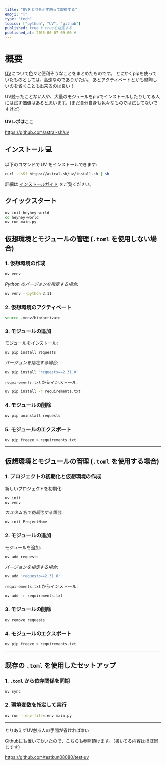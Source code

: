 ```yaml
---
title: "UVをとりあえず触って取得する"
emoji: "🐍"
type: "tech"
topics: ["python", "UV", "github"]
published: true # trueを指定する
published_at: 2025-06-07 09:00 #
---
```



# 概要

[UV](https://docs.astral.sh/uv/)について色々と便利そうなことをまとめたものです。
とにかくpipを使っていたものとしては、高速なのでありがたい。
あとアクティベートとかも鬱陶しいのを省くことも出来るのは良い！

UV触ったことない人や、大量のモジュールをpipでインストールしたりしてる人には試す価値はあると思います。(まだ自分自身も色々なものでは試してないですけど)

#### UVレポはここ
https://github.com/astral-sh/uv


## インストール 💻

以下のコマンドで UV をインストールできます:

```bash
curl -LsSf https://astral.sh/uv/install.sh | sh
```

詳細は [インストールガイド](https://docs.astral.sh/uv/getting-started/installation/) をご覧ください。


## クイックスタート

```bash
uv init heyhey-world
cd heyhey-world
uv run main.py
```


## 仮想環境とモジュールの管理 (`.toml` を使用しない場合)

### 1. 仮想環境の作成

```bash
uv venv
```

*Python のバージョンを指定する場合:*

```bash
uv venv --python 3.11
```

### 2. 仮想環境のアクティベート

```bash
source .venv/bin/activate
```

### 3. モジュールの追加

モジュールをインストール:

```bash
uv pip install requests
```

*バージョンを指定する場合:*

```bash
uv pip install 'requests==2.31.0'
```

`requirements.txt` からインストール:

```bash
uv pip install -r requirements.txt
```

### 4. モジュールの削除

```bash
uv pip uninstall requests
```

### 5. モジュールのエクスポート

```bash
uv pip freeze > requirements.txt
```

---

## 仮想環境とモジュールの管理 (`.toml` を使用する場合)

### 1. プロジェクトの初期化と仮想環境の作成

新しいプロジェクトを初期化:

```bash
uv init
uv venv
```

*カスタム名で初期化する場合:*

```bash
uv init ProjectName
```

### 2. モジュールの追加

モジュールを追加:

```bash
uv add requests
```

*バージョンを指定する場合:*

```bash
uv add 'requests==2.31.0'
```

`requirements.txt` からインストール:

```bash
uv add -r requirements.txt
```

### 3. モジュールの削除

```bash
uv remove requests
```

### 4. モジュールのエクスポート

```bash
uv pip freeze > requirements.txt
```

---

## 既存の `.toml` を使用したセットアップ

###  1. `.toml` から依存関係を同期

```bash
uv sync
```

### 2. 環境変数を指定して実行

```bash
uv run --env-file=.env main.py
```

---

とりあえずUV触る人の手間が省ければ幸い


Githubにも置いておいたので、こちらも参照頂けます。（書いてる内容はほぼ同じです）

https://github.com/testkun08080/test-uv